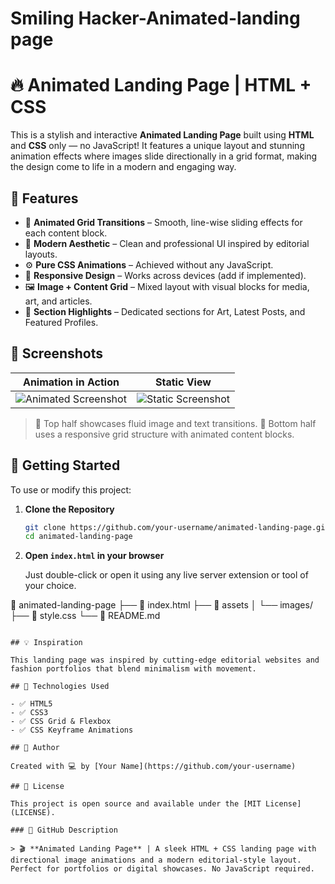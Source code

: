 # Smiling Hacker-Animated-landing page
# 🔥 Animated Landing Page | HTML + CSS

This is a stylish and interactive **Animated Landing Page** built using **HTML** and **CSS** only — no JavaScript! It features a unique layout and stunning animation effects where images slide directionally in a grid format, making the design come to life in a modern and engaging way.

## 🌟 Features

- 🔁 **Animated Grid Transitions** – Smooth, line-wise sliding effects for each content block.
- 🎨 **Modern Aesthetic** – Clean and professional UI inspired by editorial layouts.
- ⚙️ **Pure CSS Animations** – Achieved without any JavaScript.
- 📱 **Responsive Design** – Works across devices (add if implemented).
- 🖼️ **Image + Content Grid** – Mixed layout with visual blocks for media, art, and articles.
- 📄 **Section Highlights** – Dedicated sections for Art, Latest Posts, and Featured Profiles.

## 📸 Screenshots

| Animation in Action | Static View |
|---------------------|-------------|
| ![Animated Screenshot](./my-image1.png) | ![Static Screenshot](./my-image2.png) |

> 🔁 Top half showcases fluid image and text transitions.
> 🧩 Bottom half uses a responsive grid structure with animated content blocks.

## 🚀 Getting Started

To use or modify this project:

1. **Clone the Repository**
   ```bash
   git clone https://github.com/your-username/animated-landing-page.git
   cd animated-landing-page
   ```

2. **Open `index.html` in your browser**

   Just double-click or open it using any live server extension or tool of your choice.

📁 animated-landing-page
├── 📄 index.html
├── 📁 assets
│   └── images/
├── 📄 style.css
└── 📄 README.md
```

## 💡 Inspiration

This landing page was inspired by cutting-edge editorial websites and fashion portfolios that blend minimalism with movement.

## 📌 Technologies Used

- ✅ HTML5
- ✅ CSS3
- ✅ CSS Grid & Flexbox
- ✅ CSS Keyframe Animations

## 🙌 Author

Created with 💻 by [Your Name](https://github.com/your-username)

## 📃 License

This project is open source and available under the [MIT License](LICENSE).

### 🔖 GitHub Description

> 🎬 **Animated Landing Page** | A sleek HTML + CSS landing page with directional image animations and a modern editorial-style layout. Perfect for portfolios or digital showcases. No JavaScript required.

